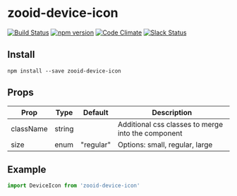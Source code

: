 # zooid-device-icon

[![Build Status](https://travis-ci.org/octoblu/zooid-device-icon.svg?branch=master)](https://travis-ci.org/octoblu/zooid-device-icon)
[![npm version](https://badge.fury.io/js/zooid-device-icon.svg)](http://badge.fury.io/js/zooid-device-icon)
[![Code Climate](https://codeclimate.com/github/octoblu/zooid-device-icon.png)](https://codeclimate.com/github/octoblu/zooid-device-icon)
[![Slack Status](http://community-slack.octoblu.com/badge.svg)](http://community-slack.octoblu.com)

## Install
```
npm install --save zooid-device-icon
```

## Props
| Prop      | Type   | Default | Description                          |
| ----------| -------| --------| -------------------------------------|
| className | string |         | Additional css classes to merge into the component |
| size      | enum   |"regular"| Options: small, regular, large |


## Example
```js
import DeviceIcon from 'zooid-device-icon'
```
